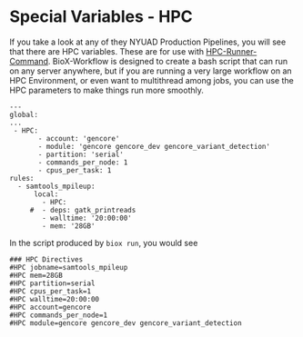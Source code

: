 # Special Variables - HPC

If you take a look at any of they NYUAD Production Pipelines, you will see that there are HPC variables. These are for use with [HPC-Runner-Command](https://jerowe.gitbooks.io/hpc-runner-command-docs/content/ "HPC-Runner-Command"). BioX-Workflow is designed to create a bash script that can run on any server anywhere, but if you are running a very large workflow on an HPC Environment, or even want to multithread among jobs, you can use the HPC parameters to make things run more smoothly.

```
---
global:
...
 - HPC:
       - account: 'gencore'
       - module: 'gencore gencore_dev gencore_variant_detection'
       - partition: 'serial'
       - commands_per_node: 1
       - cpus_per_task: 1
rules:
  - samtools_mpileup:
      local:
        - HPC:
     #  - deps: gatk_printreads
        - walltime: '20:00:00'
        - mem: '28GB'
```

In the script produced by `biox run`, you would see

```
### HPC Directives
#HPC jobname=samtools_mpileup
#HPC mem=28GB
#HPC partition=serial
#HPC cpus_per_task=1
#HPC walltime=20:00:00
#HPC account=gencore
#HPC commands_per_node=1
#HPC module=gencore gencore_dev gencore_variant_detection
```



